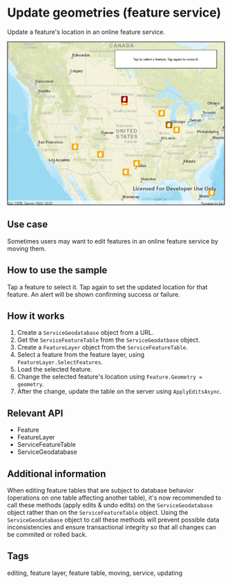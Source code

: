 # Update geometries (feature service)

Update a feature's location in an online feature service.

![Image of update geometries feature service](UpdateGeometries.jpg)

## Use case

Sometimes users may want to edit features in an online feature service by moving them.

## How to use the sample

Tap a feature to select it. Tap again to set the updated location for that feature. An alert will be shown confirming success or failure.

## How it works

1. Create a `ServiceGeodatabase` object from a URL.
2. Get the `ServiceFeatureTable` from the `ServiceGeodatbase` object. 
3. Create a `FeatureLayer` object from the `ServiceFeatureTable`.
4. Select a feature from the feature layer, using `FeatureLayer.SelectFeatures`.
5. Load the selected feature.
6. Change the selected feature's location using `Feature.Geometry = geometry`.
7. After the change, update the table on the server using `ApplyEditsAsync`.

## Relevant API

* Feature
* FeatureLayer
* ServiceFeatureTable
* ServiceGeodatabase

## Additional information

When editing feature tables that are subject to database behavior (operations on one table affecting another table), it's now recommended to call these methods (apply edits & undo edits) on the `ServiceGeodatabase` object rather than on the `ServiceFeatureTable` object. Using the `ServiceGeodatabase` object to call these methods will prevent possible data inconsistencies and ensure transactional integrity so that all changes can be commited or rolled back. 

## Tags

editing, feature layer, feature table, moving, service, updating